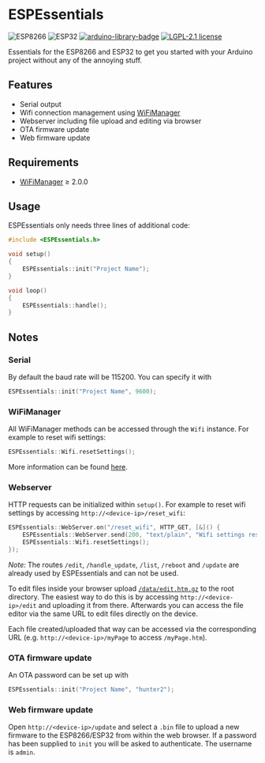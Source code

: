# ESPEssentials

![ESP8266](https://img.shields.io/badge/ESP-8266-000000.svg?colorB=blue)
![ESP32](https://img.shields.io/badge/ESP-32-000000.svg?colorB=blue)
[![arduino-library-badge](https://www.ardu-badge.com/badge/ESPEssentials.svg)](https://www.ardu-badge.com/ESPEssentials)
[![LGPL-2.1 license](https://img.shields.io/github/license/srwi/ESPEssentials)](https://github.com/srwi/ESPEssentials/blob/master/LICENSE)

Essentials for the ESP8266 and ESP32 to get you started with your Arduino project without any of the annoying stuff.

## Features
- Serial output
- Wifi connection management using [WiFiManager](https://github.com/tzapu/WiFiManager)
- Webserver including file upload and editing via browser
- OTA firmware update
- Web firmware update

## Requirements
- [WiFiManager](https://github.com/tzapu/WiFiManager) &ge; 2.0.0

## Usage

ESPEssentials only needs three lines of additional code:

```cpp
#include <ESPEssentials.h>

void setup()
{
    ESPEssentials::init("Project Name");
}

void loop()
{
    ESPEssentials::handle();
}
```

## Notes

### Serial

By default the baud rate will be 115200. You can specify it with
```cpp
ESPEssentials::init("Project Name", 9600);
```

### WiFiManager

All WiFiManager methods can be accessed through the `Wifi` instance. For example to reset wifi settings:

```cpp
ESPEssentials::Wifi.resetSettings();
```

More information can be found [here](https://github.com/tzapu/WiFiManager).

### Webserver

HTTP requests can be initialized within `setup()`. For example to reset wifi settings by accessing `http://<device-ip>/reset_wifi`:

```cpp
ESPEssentials::WebServer.on("/reset_wifi", HTTP_GET, [&]() {
    ESPEssentials::WebServer.send(200, "text/plain", "Wifi settings reset.");
    ESPEssentials::Wifi.resetSettings();
});
```

*Note:* The routes `/edit`, `/handle_update`, `/list`, `/reboot` and `/update` are already used by ESPEssentials and can not be used.

To edit files inside your browser upload [`/data/edit.htm.gz`](https://github.com/srwi/ESPEssentials/blob/master/data/edit.htm.gz) to the root directory. The easiest way to do this is by accessing `http://<device-ip>/edit` and uploading it from there. Afterwards you can access the file editor via the same URL to edit files directly on the device.

Each file created/uploaded that way can be accessed via the corresponding URL (e.g. `http://<device-ip>/myPage` to access `/myPage.htm`).

### OTA firmware update

An OTA password can be set up with

```cpp
ESPEssentials::init("Project Name", "hunter2");
```

### Web firmware update

Open `http://<device-ip>/update` and select a `.bin` file to upload a new firmware to the ESP8266/ESP32 from within the web browser. If a password has been supplied to `init` you will be asked to authenticate. The username is `admin`.
